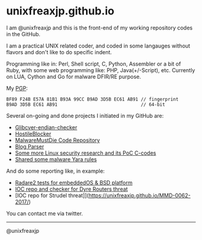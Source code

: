 # unixfreaxjp.github.io

I am @unixfreaxjp and this is the front-end of my working repository codes in the GitHub.

I am a practical UNIX related coder, and coded in some langauges without flavors and don't like to do specific indent.

Programming like in: Perl, Shell script, C, Python, Assembler or a bit of Ruby, with some web programming like: PHP, Java(+/-Script), etc.
Currently on LUA, Cython and Go for malware DFIR/RE purpose.

My [PGP](https://keybase.io/unixfreaxjp#show-public):
```
BF89 F24B E57A 81B1 B93A 99CC B9AD 3D5B EC61 AB91 // fingerprint
B9AD 3D5B EC61 AB91                               // 64-bit
```
Several on-going and done projects I initiated in my GitHub are:
- [Glibcver-endian-checker](https://unixfreaxjp.github.io/glibcver-endian-checker/)
- [HostileBlocker](https://unixfreaxjp.github.io/HostileBlocker/)
- [MalwareMustDie Code Repository](https://unixfreaxjp.github.io/malwaremustdie/)
- [Blog Parser](https://github.com/unixfreaxjp/unixfreaxjp.github.io/blob/master/scripts/arc_parser.js)
- [Some more Linux security research and its PoC C-codes](https://github.com/unixfreaxjp/dev/blob/master/README.md)
- [Shared some malware Yara rules](https://github.com/unixfreaxjp/dev/blob/master/others/myYaraRules.md)

And do some reporting like, in example:
- [Radare2 tests for embeddedOS & BSD platform](https://github.com/unixfreaxjp/malwaremustdie/tree/master/radare2test)
- [IOC repo and checker for Dyre Routers threat](http://unixfreaxjp.github.io/dyrerouters/ )
- [IOC repo for Strudel threat]](https://unixfreaxjp.github.io/MMD-0062-2017/)

You can contact me via twitter.

---
@unixfreaxjp
